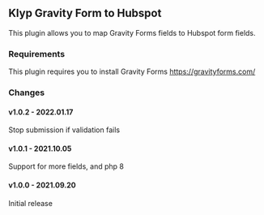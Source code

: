 ## Klyp Gravity Form to Hubspot
This plugin allows you to map Gravity Forms fields to Hubspot form fields.

### Requirements
This plugin requires you to install Gravity Forms
https://gravityforms.com/

### Changes

#### v1.0.2 - 2022.01.17
Stop submission if validation fails

#### v1.0.1 - 2021.10.05
Support for more fields, and php 8

#### v1.0.0 - 2021.09.20
Initial release